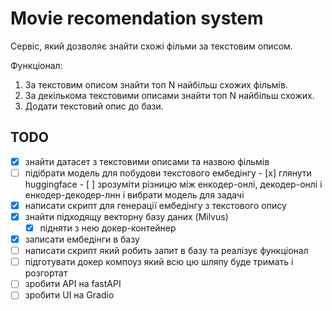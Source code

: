 # Movie recomendation system

Сервіс, який дозволяє знайти схожі фільми за текстовим описом.

Функціонал:
1. За текстовим описом знайти топ N найбільш схожих фільмів.
2. За декількома текстовими описами знайти топ N найбільш схожих.
3. Додати текстовий опис до бази.


## TODO 
  - [x]  знайти датасет з текстовими описами та  назвою фільмів
  - [ ]  підібрати модель для побудови текстового ембедінгу
    - [x]  глянути huggingface
    - [ ]  зрозуміти різницю між енкодер-онлі, декодер-онлі і енкодер-декодер-лнн і вибрати модель для задачі
- [x] написати скрипт для генерації ембедінгу з текстового опису
- [x] знайти підходящу векторну базу даних (Milvus)
  - [x] підняти з нею докер-контейнер
- [x] записати ембедінги в базу
- [ ] написати скрипт який робить запит в базу та реалізує функціонал
- [ ] підготувати докер компоуз який всю цю шляпу буде тримать і розгортат
- [ ] зробити API на fastAPI
- [ ] зробити UI на Gradio 